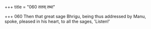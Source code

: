 +++
title = "060 ततस् तथा"

+++
060	Then that great sage Bhrigu, being thus addressed by Manu, spoke, pleased in his heart, to all the sages, 'Listen!'
